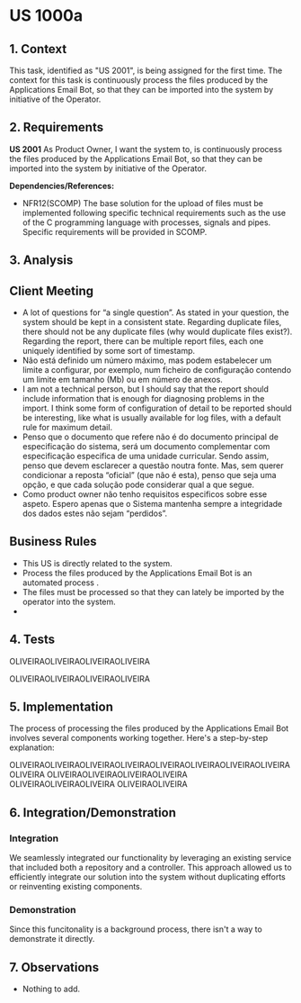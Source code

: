 # US 1000a

## 1. Context

This task, identified as "US 2001", is being assigned for the first time. The context for this task is continuously
process the files produced by the Applications Email Bot, so that they can be imported into the system by initiative of
the Operator.

## 2. Requirements

**US 2001** As Product Owner, I want the system to, is continuously
process the files produced by the Applications Email Bot, so that they can be imported into the system by initiative of
the Operator.

**Dependencies/References:**

- NFR12(SCOMP) The base solution for the upload of files must be implemented following specific technical requirements
  such as the use of the C programming language with
  processes, signals and pipes. Specific requirements will be provided in SCOMP.

## 3. Analysis

## Client Meeting

- A lot of questions for “a single question”. As stated in your question, the system should be kept in a consistent
  state. Regarding duplicate files, there should not be any duplicate files (why would duplicate files exist?).
  Regarding the report, there can be multiple report files, each one uniquely identified by some sort of timestamp.
- Não está definido um número máximo, mas podem estabelecer um limite a configurar, por exemplo, num ficheiro de
  configuração contendo um limite em tamanho (Mb) ou em número de anexos.
- I am not a technical person, but I should say that the report should include information that is enough for
  diagnosing problems in the import. I think some form of configuration of detail to be reported should be interesting,
  like what is usually available for log files, with a default rule for maximum detail.
- Penso que o documento que refere não é do documento principal de especificação do sistema, será um documento
  complementar com especificação especifica de uma unidade curricular. Sendo assim, penso que devem esclarecer a questão
  noutra fonte. Mas, sem querer condicionar a reposta “oficial” (que não é esta), penso que seja uma opção, e que cada
  solução pode considerar qual a que segue.
- Como product owner não tenho requisitos especificos sobre esse aspeto. Espero apenas que o Sistema mantenha sempre a
  integridade dos dados estes não sejam “perdidos”.

## Business Rules

- This US is directly related to the system.
- Process the files produced by the Applications Email Bot is an automated process .
- The files must be processed so that they can lately be imported by the operator into the system.
- 
## 4. Tests


OLIVEIRAOLIVEIRAOLIVEIRAOLIVEIRA

OLIVEIRAOLIVEIRAOLIVEIRAOLIVEIRA


## 5. Implementation

The process of processing the files produced by the Applications Email Bot involves several components working together. Here's a step-by-step
explanation:


OLIVEIRAOLIVEIRAOLIVEIRAOLIVEIRAOLIVEIRAOLIVEIRAOLIVEIRAOLIVEIRAOLIVEIRA
OLIVEIRAOLIVEIRAOLIVEIRAOLIVEIRA
OLIVEIRAOLIVEIRAOLIVEIRA
OLIVEIRAOLIVEIRA




## 6. Integration/Demonstration

### Integration

We seamlessly integrated our functionality by leveraging an existing service that included both a repository and a
controller. This approach allowed us to efficiently integrate our solution into the system without duplicating efforts
or reinventing existing components.

### Demonstration

Since this funcitonality is a background process, there isn't a way to demonstrate it directly. 

## 7. Observations

- Nothing to add.

```